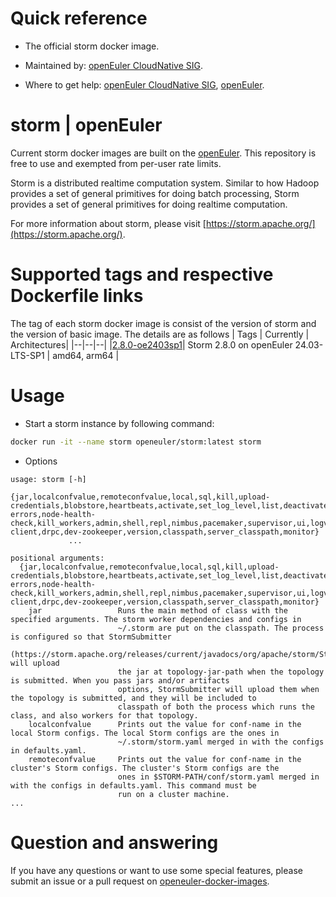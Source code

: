 # Quick reference

- The official storm docker image.

- Maintained by: [openEuler CloudNative SIG](https://gitee.com/openeuler/cloudnative).

- Where to get help: [openEuler CloudNative SIG](https://gitee.com/openeuler/cloudnative), [openEuler](https://gitee.com/openeuler/community).
# storm | openEuler
Current storm docker images are built on the [openEuler](https://repo.openeuler.org/). This repository is free to use and exempted from per-user rate limits.

Storm is a distributed realtime computation system. Similar to how Hadoop provides a set of general primitives for doing batch processing, Storm provides a set of general primitives for doing realtime computation.

For more information about storm, please visit [https://storm.apache.org/](https://storm.apache.org/).

# Supported tags and respective Dockerfile links
The tag of each storm docker image is consist of the version of storm and the version of basic image. The details are as follows
| Tags | Currently |  Architectures|
|--|--|--|
|[2.8.0-oe2403sp1](https://gitee.com/openeuler/openeuler-docker-images/blob/master/Bigdata/storm/2.8.0/24.03-lts-sp1/Dockerfile)| Storm 2.8.0 on openEuler 24.03-LTS-SP1 | amd64, arm64 |

# Usage

- Start a storm instance by following command:
```bash
docker run -it --name storm openeuler/storm:latest storm
```
- Options
```
usage: storm [-h]
             {jar,localconfvalue,remoteconfvalue,local,sql,kill,upload-credentials,blobstore,heartbeats,activate,set_log_level,list,deactivate,rebalance,get-errors,node-health-check,kill_workers,admin,shell,repl,nimbus,pacemaker,supervisor,ui,logviewer,drpc-client,drpc,dev-zookeeper,version,classpath,server_classpath,monitor}
             ...

positional arguments:
  {jar,localconfvalue,remoteconfvalue,local,sql,kill,upload-credentials,blobstore,heartbeats,activate,set_log_level,list,deactivate,rebalance,get-errors,node-health-check,kill_workers,admin,shell,repl,nimbus,pacemaker,supervisor,ui,logviewer,drpc-client,drpc,dev-zookeeper,version,classpath,server_classpath,monitor}
    jar                 Runs the main method of class with the specified arguments. The storm worker dependencies and configs in
                        ~/.storm are put on the classpath. The process is configured so that StormSubmitter
                        (https://storm.apache.org/releases/current/javadocs/org/apache/storm/StormSubmitter.html) will upload
                        the jar at topology-jar-path when the topology is submitted. When you pass jars and/or artifacts
                        options, StormSubmitter will upload them when the topology is submitted, and they will be included to
                        classpath of both the process which runs the class, and also workers for that topology.
    localconfvalue      Prints out the value for conf-name in the local Storm configs. The local Storm configs are the ones in
                        ~/.storm/storm.yaml merged in with the configs in defaults.yaml.
    remoteconfvalue     Prints out the value for conf-name in the cluster's Storm configs. The cluster's Storm configs are the
                        ones in $STORM-PATH/conf/storm.yaml merged in with the configs in defaults.yaml. This command must be
                        run on a cluster machine.
...
```

# Question and answering
If you have any questions or want to use some special features, please submit an issue or a pull request on [openeuler-docker-images](https://gitee.com/openeuler/openeuler-docker-images).